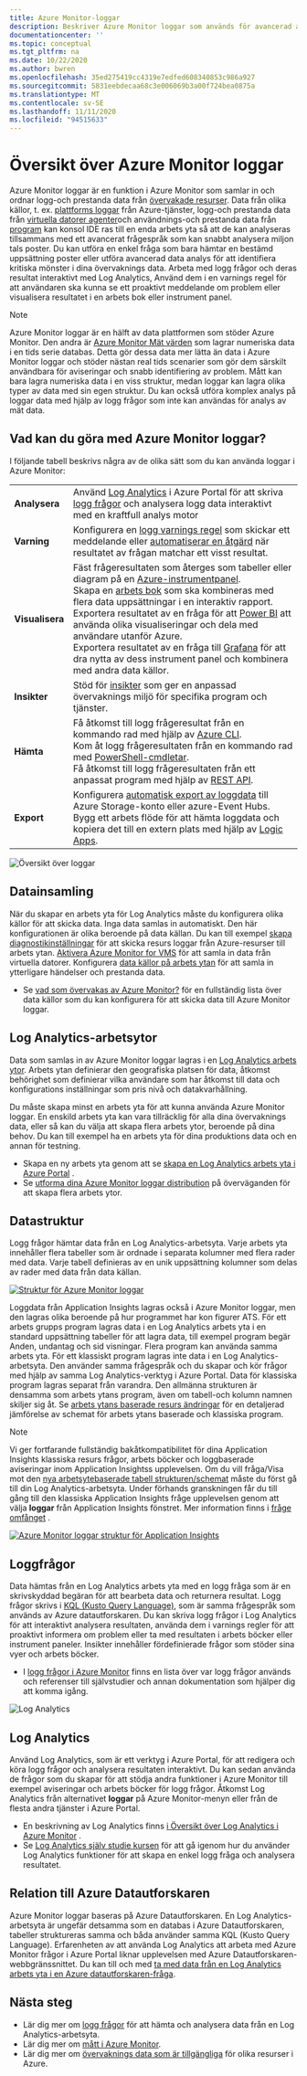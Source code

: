 ```yaml
---
title: Azure Monitor-loggar
description: Beskriver Azure Monitor loggar som används för avancerad analys av övervaknings data.
documentationcenter: ''
ms.topic: conceptual
ms.tgt_pltfrm: na
ms.date: 10/22/2020
ms.author: bwren
ms.openlocfilehash: 35ed275419cc4319e7edfed608340853c986a927
ms.sourcegitcommit: 5831eebdecaa68c3e006069b3a00f724bea0875a
ms.translationtype: MT
ms.contentlocale: sv-SE
ms.lasthandoff: 11/11/2020
ms.locfileid: "94515633"
---
```

# <a name="azure-monitor-logs-overview"></a>Översikt över Azure Monitor loggar
Azure Monitor loggar är en funktion i Azure Monitor som samlar in och ordnar logg-och prestanda data från [övervakade resurser](../monitor-reference.md). Data från olika källor, t. ex. [plattforms loggar](platform-logs-overview.md) från Azure-tjänster, logg-och prestanda data från [virtuella datorer agenter](agents-overview.md)och användnings-och prestanda data från [program](../app/app-insights-overview.md) kan konsol IDE ras till en enda arbets yta så att de kan analyseras tillsammans med ett avancerat frågespråk som kan snabbt analysera miljon tals poster. Du kan utföra en enkel fråga som bara hämtar en bestämd uppsättning poster eller utföra avancerad data analys för att identifiera kritiska mönster i dina övervaknings data. Arbeta med logg frågor och deras resultat interaktivt med Log Analytics, Använd dem i en varnings regel för att användaren ska kunna se ett proaktivt meddelande om problem eller visualisera resultatet i en arbets bok eller instrument panel.

> [!NOTE]
> Azure Monitor loggar är en hälft av data plattformen som stöder Azure Monitor. Den andra är [Azure Monitor Mät värden](data-platform-metrics.md) som lagrar numeriska data i en tids serie databas. Detta gör dessa data mer lätta än data i Azure Monitor loggar och stöder nästan real tids scenarier som gör dem särskilt användbara för aviseringar och snabb identifiering av problem. Mått kan bara lagra numeriska data i en viss struktur, medan loggar kan lagra olika typer av data med sin egen struktur. Du kan också utföra komplex analys på loggar data med hjälp av logg frågor som inte kan användas för analys av mät data.


## <a name="what-can-you-do-with-azure-monitor-logs"></a>Vad kan du göra med Azure Monitor loggar?
I följande tabell beskrivs några av de olika sätt som du kan använda loggar i Azure Monitor:

|  |  |
|:---|:---|
| **Analysera** | Använd [Log Analytics](../log-query/get-started-portal.md) i Azure Portal för att skriva [logg frågor](../log-query/log-query-overview.md) och analysera logg data interaktivt med en kraftfull analys motor |
| **Varning** | Konfigurera en [logg varnings regel](alerts-log.md) som skickar ett meddelande eller [automatiserar en åtgärd](action-groups.md) när resultatet av frågan matchar ett visst resultat. |
| **Visualisera** | Fäst frågeresultaten som återges som tabeller eller diagram på en [Azure-instrumentpanel](../../azure-portal/azure-portal-dashboards.md).<br>Skapa en [arbets bok](../app/usage-workbooks.md) som ska kombineras med flera data uppsättningar i en interaktiv rapport. <br>Exportera resultatet av en fråga för att [Power BI](powerbi.md) att använda olika visualiseringar och dela med användare utanför Azure.<br>Exportera resultatet av en fråga till [Grafana](grafana-plugin.md) för att dra nytta av dess instrument panel och kombinera med andra data källor.|
| **Insikter** | Stöd för [insikter](../monitor-reference.md#insights-and-core-solutions) som ger en anpassad övervaknings miljö för specifika program och tjänster.  |
| **Hämta** | Få åtkomst till logg frågeresultat från en kommando rad med hjälp av [Azure CLI](/cli/azure/ext/log-analytics/monitor/log-analytics).<br>Kom åt logg frågeresultaten från en kommando rad med [PowerShell-cmdletar](https://docs.microsoft.com/powershell/module/az.operationalinsights).<br>Få åtkomst till logg frågeresultaten från ett anpassat program med hjälp av [REST API](https://dev.loganalytics.io/). |
| **Export** | Konfigurera [automatisk export av loggdata](logs-data-export.md) till Azure Storage-konto eller azure-Event Hubs.<br>Bygg ett arbets flöde för att hämta loggdata och kopiera det till en extern plats med hjälp av [Logic Apps](logicapp-flow-connector.md). |

![Översikt över loggar](media/data-platform-logs/logs-overview.png)


## <a name="data-collection"></a>Datainsamling
När du skapar en arbets yta för Log Analytics måste du konfigurera olika källor för att skicka data. Inga data samlas in automatiskt. Den här konfigurationen är olika beroende på data källan. Du kan till exempel [skapa diagnostikinställningar](diagnostic-settings.md) för att skicka resurs loggar från Azure-resurser till arbets ytan. [Aktivera Azure Monitor for VMS](../insights/vminsights-enable-overview.md) för att samla in data från virtuella datorer. Konfigurera [data källor på arbets ytan](data-sources.md) för att samla in ytterligare händelser och prestanda data.

- Se [vad som övervakas av Azure Monitor?](../monitor-reference.md) för en fullständig lista över data källor som du kan konfigurera för att skicka data till Azure Monitor loggar.


## <a name="log-analytics-workspaces"></a>Log Analytics-arbetsytor
Data som samlas in av Azure Monitor loggar lagras i en [Log Analytics arbets ytor](./design-logs-deployment.md). Arbets ytan definierar den geografiska platsen för data, åtkomst behörighet som definierar vilka användare som har åtkomst till data och konfigurations inställningar som pris nivå och datakvarhållning.  

Du måste skapa minst en arbets yta för att kunna använda Azure Monitor loggar. En enskild arbets yta kan vara tillräcklig för alla dina övervaknings data, eller så kan du välja att skapa flera arbets ytor, beroende på dina behov. Du kan till exempel ha en arbets yta för dina produktions data och en annan för testning. 

- Skapa en ny arbets yta genom att se [skapa en Log Analytics arbets yta i Azure Portal](../learn/quick-create-workspace.md) .
- Se [utforma dina Azure Monitor loggar distribution](design-logs-deployment.md) på överväganden för att skapa flera arbets ytor.

## <a name="data-structure"></a>Datastruktur
Logg frågor hämtar data från en Log Analytics-arbetsyta. Varje arbets yta innehåller flera tabeller som är ordnade i separata kolumner med flera rader med data. Varje tabell definieras av en unik uppsättning kolumner som delas av rader med data från data källan. 

[![Struktur för Azure Monitor loggar](media/data-platform-logs/logs-structure.png)](media/data-platform-logs/logs-structure.png#lightbox)


Loggdata från Application Insights lagras också i Azure Monitor loggar, men den lagras olika beroende på hur programmet har kon figurer ATS. För ett arbets grupps program lagras data i en Log Analytics arbets yta i en standard uppsättning tabeller för att lagra data, till exempel program begär Anden, undantag och sid visningar. Flera program kan använda samma arbets yta. För ett klassiskt program lagras inte data i en Log Analytics-arbetsyta. Den använder samma frågespråk och du skapar och kör frågor med hjälp av samma Log Analytics-verktyg i Azure Portal. Data för klassiska program lagras separat från varandra. Den allmänna strukturen är densamma som arbets ytans program, även om tabell-och kolumn namnen skiljer sig åt. Se [arbets ytans baserade resurs ändringar](../app/apm-tables.md) för en detaljerad jämförelse av schemat för arbets ytans baserade och klassiska program.


> [!NOTE]
> Vi ger fortfarande fullständig bakåtkompatibilitet för dina Application Insights klassiska resurs frågor, arbets böcker och loggbaserade aviseringar inom Application Insightss upplevelsen. Om du vill fråga/Visa mot den [nya arbetsytebaserade tabell strukturen/schemat](../app/apm-tables.md) måste du först gå till din Log Analytics-arbetsyta. Under förhands granskningen får du till gång till den klassiska Application Insights fråge upplevelsen genom att välja **loggar** från Application Insights fönstret. Mer information finns i [fråge omfånget](../log-query/scope.md) .


[![Azure Monitor loggar struktur för Application Insights](media/data-platform-logs/logs-structure-ai.png)](media/data-platform-logs/logs-structure-ai.png#lightbox)


## <a name="log-queries"></a>Loggfrågor
Data hämtas från en Log Analytics arbets yta med en logg fråga som är en skrivskyddad begäran för att bearbeta data och returnera resultat. Logg frågor skrivs i [KQL (Kusto Query Language)](/azure/data-explorer/kusto/query/), som är samma frågespråk som används av Azure datautforskaren. Du kan skriva logg frågor i Log Analytics för att interaktivt analysera resultaten, använda dem i varnings regler för att proaktivt informera om problem eller ta med resultaten i arbets böcker eller instrument paneler. Insikter innehåller fördefinierade frågor som stöder sina vyer och arbets böcker.

- I [logg frågor i Azure Monitor](log-query/../../log-query/log-query-overview.md) finns en lista över var logg frågor används och referenser till självstudier och annan dokumentation som hjälper dig att komma igång.

![Log Analytics](media/data-platform-logs/log-analytics.png)

## <a name="log-analytics"></a>Log Analytics
Använd Log Analytics, som är ett verktyg i Azure Portal, för att redigera och köra logg frågor och analysera resultaten interaktivt. Du kan sedan använda de frågor som du skapar för att stödja andra funktioner i Azure Monitor till exempel aviseringar och arbets böcker för logg frågor. Åtkomst Log Analytics från alternativet **loggar** på Azure Monitor-menyn eller från de flesta andra tjänster i Azure Portal.

- En beskrivning av Log Analytics finns [i Översikt över Log Analytics i Azure Monitor](/log-query/log-analytics-overview.md) . 
- Se [Log Analytics själv studie kursen](/log-query/log-analytics-tutorial.md) för att gå igenom hur du använder Log Analytics funktioner för att skapa en enkel logg fråga och analysera resultatet.



## <a name="relationship-to-azure-data-explorer"></a>Relation till Azure Datautforskaren
Azure Monitor loggar baseras på Azure Datautforskaren. En Log Analytics-arbetsyta är ungefär detsamma som en databas i Azure Datautforskaren, tabeller struktureras samma och båda använder samma KQL (Kusto Query Language). Erfarenheten av att använda Log Analytics att arbeta med Azure Monitor frågor i Azure Portal liknar upplevelsen med Azure Datautforskaren-webbgränssnittet. Du kan till och med [ta med data från en Log Analytics arbets yta i en Azure datautforskaren-fråga](/azure/data-explorer/query-monitor-data). 


## <a name="next-steps"></a>Nästa steg

- Lär dig mer om [logg frågor](../log-query/log-query-overview.md) för att hämta och analysera data från en Log Analytics-arbetsyta.
- Lär dig mer om [mått i Azure Monitor](data-platform-metrics.md).
- Lär dig mer om [övervaknings data som är tillgängliga](data-sources.md) för olika resurser i Azure.
